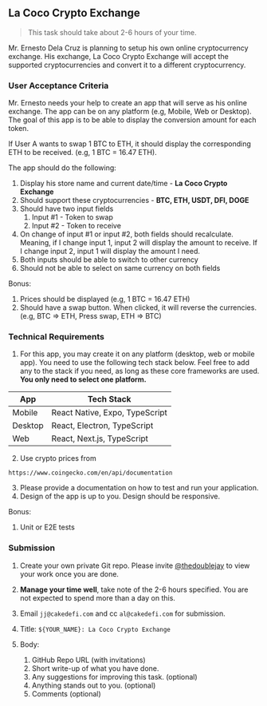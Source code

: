 ## La Coco Crypto Exchange
> This task should take about 2-6 hours of your time.

Mr. Ernesto Dela Cruz is planning to setup his own online cryptocurrency exchange. His exchange, La Coco Crypto Exchange will accept the supported cryptocurrencies and convert it to a different cryptocurrency.

### User Acceptance Criteria

Mr. Ernesto needs your help to create an app that will serve as his online exchange. The app can be on any platform (e.g, Mobile, Web or Desktop). The goal of this app is to be able to display the conversion amount for each token.

If User A wants to swap 1 BTC to ETH, it should display the corresponding ETH to be received. (e.g, 1 BTC = 16.47 ETH).

The app should do the following:

1. Display his store name and current date/time - **La Coco Crypto Exchange**
2. Should support these cryptocurrencies - **BTC, ETH, USDT, DFI, DOGE**
3. Should have two input fields
   1. Input #1 - Token to swap
   2. Input #2 - Token to receive
4. On change of input #1 or input #2, both fields should recalculate. Meaning, if I change input 1, input 2 will display the amount to receive. If I change input 2, input 1 will display the amount I need.
5. Both inputs should be able to switch to other currency
6. Should not be able to select on same currency on both fields

Bonus:
1. Prices should be displayed (e.g, 1 BTC = 16.47 ETH)
2. Should have a swap button. When clicked, it will reverse the currencies. (e.g, BTC => ETH, Press swap, ETH => BTC)

### Technical Requirements

1. For this app, you may create it on any platform (desktop, web or mobile app). You need to use the following tech stack below. Feel free to add any to the stack if you need, as long as these core frameworks are used. **You only need to select one platform.**

| App              | Tech Stack                     |
|------------------|--------------------------------|
| Mobile           | React Native, Expo, TypeScript |
| Desktop          | React, Electron, TypeScript    |
| Web              | React, Next.js, TypeScript     |

2. Use crypto prices from 
```http request
https://www.coingecko.com/en/api/documentation
```
3. Please provide a documentation on how to test and run your application.
4. Design of the app is up to you. Design should be responsive.

Bonus:
1. Unit or E2E tests

### Submission

1. Create your own private Git repo. Please invite [@thedoublejay](https://github.com/thedoublejay) to view your work once you are done.
2. **Manage your time well**, take note of the 2-6 hours specified. You are not expected to spend more than a day on this.
3. Email `jj@cakedefi.com` and cc `al@cakedefi.com` for submission.

1. Title: `${YOUR_NAME}: La Coco Crypto Exchange`
2. Body:
   1. GitHub Repo URL (with invitations)
   2. Short write-up of what you have done.
   3. Any suggestions for improving this task. (optional)
   4. Anything stands out to you. (optional)
   5. Comments (optional)